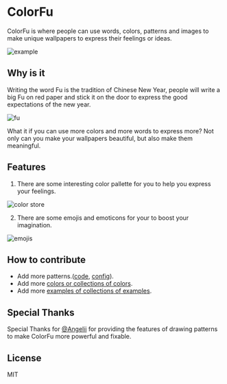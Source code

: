 # ColorFu

ColorFu is where people can use words, colors, patterns and images to make unique wallpapers to express their feelings or ideas.

![example](https://i.loli.net/2021/11/08/M7LhoxGfvARit3U.png)

## Why is it

Writing the word Fu is the tradition of Chinese New Year, people will write a big Fu on red paper and stick it on the door to express the good expectations of the new year.

![fu](https://i.loli.net/2021/11/08/shFjeYXUEgGJ5AZ.png)

What it if you can use more colors and more words to express more? Not only can you make your wallpapers beautiful, but also make them meaningful.

## Features

1. There are some interesting color pallette for you to help you express your feelings.

![color store](https://i.loli.net/2021/11/08/tHmdewQEgbDnikR.png)

2. There are some emojis and emoticons for your to boost your imagination.

![emojis](https://i.loli.net/2021/11/08/IudDlx8psqVPCwG.png)

## How to contribute

- Add more patterns.([code](./src/utils/pattern), [config](./src/utils/attribute/pattern)).
- Add more [colors or collections of colors](./src/data/color).
- Add more [examples of collections of examples](./src/data/gallery).

## Special Thanks

Special Thanks for [@Angelii](https://github.com/Angelii) for providing the features of drawing patterns to make ColorFu more powerful and fixable.

## License

MIT
